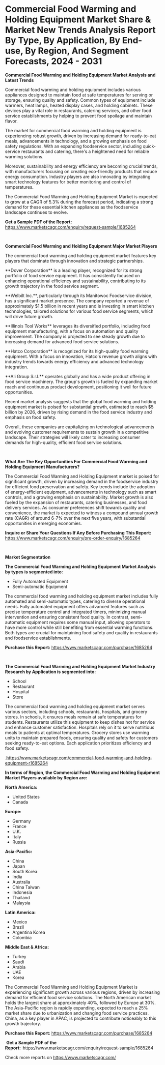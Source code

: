 <p><h1>Commercial Food Warming and Holding Equipment Market Share & Market New Trends Analysis Report By Type, By Application, By End-use, By Region, And Segment Forecasts, 2024 - 2031</h1></p><p><strong>Commercial Food Warming and Holding Equipment Market Analysis and Latest Trends</strong></p>
<p><p>Commercial food warming and holding equipment includes various appliances designed to maintain food at safe temperatures for serving or storage, ensuring quality and safety. Common types of equipment include warmers, heat lamps, heated display cases, and holding cabinets. These devices play a vital role in restaurants, catering services, and other food service establishments by helping to prevent food spoilage and maintain flavor.</p><p>The market for commercial food warming and holding equipment is experiencing robust growth, driven by increasing demand for ready-to-eat meals, advancements in technology, and a growing emphasis on food safety regulations. With an expanding foodservice sector, including quick-service restaurants and catering, there's a heightened need for reliable warming solutions. </p><p>Moreover, sustainability and energy efficiency are becoming crucial trends, with manufacturers focusing on creating eco-friendly products that reduce energy consumption. Industry players are also innovating by integrating smart technology features for better monitoring and control of temperatures.</p><p>The Commercial Food Warming and Holding Equipment Market is expected to grow at a CAGR of 5.3% during the forecast period, indicating a strong demand for these essential kitchen appliances as the foodservice landscape continues to evolve.</p></p>
<p><strong>Get a Sample PDF of the Report:&nbsp;</strong> <a href="https://www.marketscagr.com/enquiry/request-sample/1685264?utm_campaign=1999&utm_medium=2&utm_source=Github&utm_content=ia&utm_term=30122024&utm_id=commercial-food-warming-and-holding-equipment">https://www.marketscagr.com/enquiry/request-sample/1685264</a></p>
<p>&nbsp;</p>
<p><strong>Commercial Food Warming and Holding Equipment Major Market Players</strong></p>
<p><p>The commercial food warming and holding equipment market features key players that dominate through innovation and strategic partnerships. </p><p>**Dover Corporation** is a leading player, recognized for its strong portfolio of food service equipment. It has consistently focused on enhancing operational efficiency and sustainability, contributing to its growth trajectory in the food service segment.</p><p>**Welbilt Inc.**, particularly through its Manitowoc Foodservice division, has a significant market presence. The company reported a revenue of approximately $1.5 billion in recent years and is investing in smart kitchen technologies, tailored solutions for various food service segments, which will drive future growth.</p><p>**Illinois Tool Works** leverages its diversified portfolio, including food equipment manufacturing, with a focus on automation and quality improvement. The company is projected to see steady growth due to increasing demand for advanced food service solutions.</p><p>**Hatco Corporation** is recognized for its high-quality food warming equipment. With a focus on innovation, Hatco's revenue growth aligns with industry trends towards energy efficiency and advanced technology integration.</p><p>**Ali Group S.r.l.** operates globally and has a wide product offering in food service machinery. The group's growth is fueled by expanding market reach and continuous product development, positioning it well for future opportunities.</p><p>Recent market analysis suggests that the global food warming and holding equipment market is poised for substantial growth, estimated to reach $5 billion by 2026, driven by rising demand in the food service industry and emphasis on food safety.</p><p>Overall, these companies are capitalizing on technological advancements and evolving customer requirements to sustain growth in a competitive landscape. Their strategies will likely cater to increasing consumer demands for high-quality, efficient food service solutions.</p></p>
<p>&nbsp;</p>
<p><strong>What Are The Key Opportunities For Commercial Food Warming and Holding Equipment Manufacturers?</strong></p>
<p><p>The Commercial Food Warming and Holding Equipment market is poised for significant growth, driven by increasing demand in the foodservice industry for efficient food preservation and safety. Key trends include the adoption of energy-efficient equipment, advancements in technology such as smart controls, and a growing emphasis on sustainability. Market growth is also fueled by the expansion of restaurants, catering businesses, and food delivery services. As consumer preferences shift towards quality and convenience, the market is expected to witness a compound annual growth rate (CAGR) of around 6-7% over the next five years, with substantial opportunities in emerging economies.</p></p>
<p><strong>Inquire or Share Your Questions If Any Before Purchasing This Report:</strong> <a href="https://www.marketscagr.com/enquiry/pre-order-enquiry/1685264?utm_campaign=1999&utm_medium=2&utm_source=Github&utm_content=ia&utm_term=30122024&utm_id=commercial-food-warming-and-holding-equipment">https://www.marketscagr.com/enquiry/pre-order-enquiry/1685264</a></p>
<p>&nbsp;</p>
<p><strong>Market Segmentation</strong></p>
<p><strong>The Commercial Food Warming and Holding Equipment Market Analysis by types is segmented into:</strong></p>
<p><ul><li>Fully Automated Equipment</li><li>Semi-automatic Equipment</li></ul></p>
<p><p>The commercial food warming and holding equipment market includes fully automated and semi-automatic types, catering to diverse operational needs. Fully automated equipment offers advanced features such as precise temperature control and integrated timers, minimizing manual intervention and ensuring consistent food quality. In contrast, semi-automatic equipment requires some manual input, allowing operators to have more control while still benefiting from essential warming functions. Both types are crucial for maintaining food safety and quality in restaurants and foodservice establishments.</p></p>
<p><strong>Purchase this Report:&nbsp;</strong><a href="https://www.marketscagr.com/purchase/1685264?utm_campaign=1999&utm_medium=2&utm_source=Github&utm_content=ia&utm_term=30122024&utm_id=commercial-food-warming-and-holding-equipment">https://www.marketscagr.com/purchase/1685264</a></p>
<p>&nbsp;</p>
<p><strong>The Commercial Food Warming and Holding Equipment Market Industry Research by Application is segmented into:</strong></p>
<p><ul><li>School</li><li>Restaurant</li><li>Hospital</li><li>Store</li></ul></p>
<p><p>The commercial food warming and holding equipment market serves various sectors, including schools, restaurants, hospitals, and grocery stores. In schools, it ensures meals remain at safe temperatures for students. Restaurants utilize this equipment to keep dishes hot for service and enhance customer satisfaction. Hospitals rely on it to serve nutritious meals to patients at optimal temperatures. Grocery stores use warming units to maintain prepared foods, ensuring quality and safety for customers seeking ready-to-eat options. Each application prioritizes efficiency and food safety.</p></p>
<p><a href="https://www.marketscagr.com/commercial-food-warming-and-holding-equipment-r1685264?utm_campaign=1999&utm_medium=2&utm_source=Github&utm_content=ia&utm_term=30122024&utm_id=commercial-food-warming-and-holding-equipment">&nbsp;https://www.marketscagr.com/commercial-food-warming-and-holding-equipment-r1685264</a></p>
<p><strong>In terms of Region, the Commercial Food Warming and Holding Equipment Market Players available by Region are:</strong></p>
<p>
    <p> <strong> North America: </strong>
        <ul>
            <li>United States</li>
            <li>Canada</li>
        </ul>
        </p> 
    <p> <strong> Europe: </strong>
        <ul>
            <li>Germany</li>
            <li>France</li>
            <li>U.K.</li>
            <li>Italy</li>
            <li>Russia</li>
        </ul>
        </p> 
    <p> <strong> Asia-Pacific: </strong>
        <ul>
            <li>China</li>
            <li>Japan</li>
            <li>South Korea</li>
            <li>India</li>
            <li>Australia</li>
            <li>China Taiwan</li>
            <li>Indonesia</li>
            <li>Thailand</li>
            <li>Malaysia</li>
        </ul>
        </p> 
    <p> <strong> Latin America: </strong>
        <ul>
            <li>Mexico</li>
            <li>Brazil</li>
            <li>Argentina Korea</li>
            <li>Colombia</li>
        </ul>
        </p> 
    <p> <strong> Middle East & Africa: </strong>
        <ul>
            <li>Turkey</li>
            <li>Saudi</li>
            <li>Arabia</li>
            <li>UAE</li>
            <li>Korea</li>
        </ul>
    </p>
    </p>
<p><p>The Commercial Food Warming and Holding Equipment Market is experiencing significant growth across various regions, driven by increasing demand for efficient food service solutions. The North American market holds the largest share at approximately 40%, followed by Europe at 30%. The Asia-Pacific region is rapidly expanding, expected to reach a 25% market share due to urbanization and changing food service practices. China, as a key player in APAC, is projected to contribute noticeably to this growth trajectory.</p></p>
<p><strong>Purchase this Report: </strong><a href="https://www.marketscagr.com/purchase/1685264?utm_campaign=1999&utm_medium=2&utm_source=Github&utm_content=ia&utm_term=30122024&utm_id=commercial-food-warming-and-holding-equipment">https://www.marketscagr.com/purchase/1685264</a></p>
<p>&nbsp;<strong>Get a Sample PDF of the Report:&nbsp;&nbsp;</strong><a href="https://www.marketscagr.com/enquiry/request-sample/1685264?utm_campaign=1999&utm_medium=2&utm_source=Github&utm_content=ia&utm_term=30122024&utm_id=commercial-food-warming-and-holding-equipment">https://www.marketscagr.com/enquiry/request-sample/1685264</a></p>
<p><strong></strong></p>
<p>Check more reports on <a href="https://www.marketscagr.com/?utm_campaign=1999&utm_medium=2&utm_source=Github&utm_content=ia&utm_term=30122024&utm_id=commercial-food-warming-and-holding-equipment">https://www.marketscagr.com/</a></p>